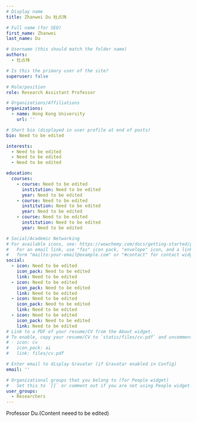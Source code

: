 ```yaml
---
# Display name
title: Zhanwei Du 杜占玮

# Full name (for SEO)
first_name: Zhanwei
last_name: Du

# Username (this should match the folder name)
authors:
  - 杜占玮

# Is this the primary user of the site?
superuser: false

# Role/position
role: Research Assistant Professor

# Organizations/Affiliations
organizations:
  - name: Hong Kong University 
    url: ''

# Short bio (displayed in user profile at end of posts)
bio: Need to be edited

interests:
  - Need to be edited
  - Need to be edited
  - Need to be edited

education:
  courses:
    - course: Need to be edited
      institution: Need to be edited
      year: Need to be edited
    - course: Need to be edited
      institution: Need to be edited
      year: Need to be edited
    - course: Need to be edited
      institution: Need to be edited
      year: Need to be edited

# Social/Academic Networking
# For available icons, see: https://wowchemy.com/docs/getting-started/page-builder/#icons
#   For an email link, use "fas" icon pack, "envelope" icon, and a link in the
#   form "mailto:your-email@example.com" or "#contact" for contact widget.
social:
  - icon: Need to be edited
    icon_pack: Need to be edited
    link: Need to be edited
  - icon: Need to be edited
    icon_pack: Need to be edited
    link: Need to be edited
  - icon: Need to be edited
    icon_pack: Need to be edited
    link: Need to be edited
  - icon: Need to be edited
    icon_pack: Need to be edited
    link: Need to be edited
# Link to a PDF of your resume/CV from the About widget.
# To enable, copy your resume/CV to `static/files/cv.pdf` and uncomment the lines below.
# - icon: cv
#   icon_pack: ai
#   link: files/cv.pdf

# Enter email to display Gravatar (if Gravatar enabled in Config)
email: ''

# Organizational groups that you belong to (for People widget)
#   Set this to `[]` or comment out if you are not using People widget.
user_groups:
  - Researchers
---
```


Professor Du.(Content neeed to be edited)

